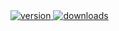 
<div>
  <a href="https://npmjs.org/package/crunchdl">
    <img src="https://badgen.now.sh/npm/v/crunchdl" alt="version" />
  </a>
  <a href="https://npmjs.org/package/crunchdl">
    <img src="https://badgen.now.sh/npm/dm/crunchdl" alt="downloads" />
  </a>
</div>
